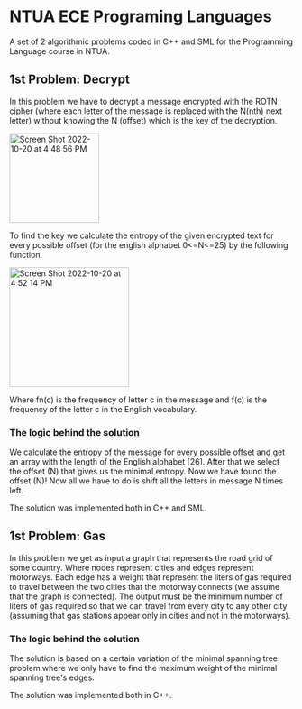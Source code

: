 # NTUA ECE Programing Languages
A set of 2 algorithmic problems coded in C++ and SML for the Programming Language course in NTUA.

## 1st Problem: Decrypt
In this problem we have to decrypt a message encrypted with the ROTN cipher (where each letter of the message is replaced with the N(nth) next letter) without knowing the N (offset) which is the key of the decryption.


<img width="159" alt="Screen Shot 2022-10-20 at 4 48 56 PM" src="https://user-images.githubusercontent.com/76242811/196966963-5349107d-ba83-429b-87f5-79962df7bef3.png">

To find the key we calculate the entropy of the given encrypted text for every possible offset (for the english alphabet 0<=N<=25) by the following function.


<img width="212" alt="Screen Shot 2022-10-20 at 4 52 14 PM" src="https://user-images.githubusercontent.com/76242811/196967683-cc3adbb7-451f-499f-a841-035600fd125d.png">

Where fn(c) is the frequency of letter c in the message and f(c) is the frequency of the letter c in the English vocabulary.

### The logic behind the solution
We calculate the entropy of the message for every possible offset and get an array with the length of the English alphabet [26]. After that we select the offset (N) that gives us the minimal entropy. Now we have found the offset (N)! Now all we have to do is shift all the letters in message N times left.

The solution was implemented both in C++ and SML.

## 1st Problem: Gas
In this problem we get as input a graph that represents the road grid of some country. Where nodes represent cities and edges represent motorways. Each edge has a weight that represent the liters of gas required to travel between the two cities that the motorway connects (we assume that the graph is connected). The output must be the minimum number of liters of gas required so that we can travel from every city to any other city (assuming that gas stations appear only in cities and not in the motorways).

### The logic behind the solution
The solution is based on a certain variation of the minimal spanning tree problem where we only have to find the maximum weight of the minimal spanning tree's edges.

The solution was implemented both in C++.
